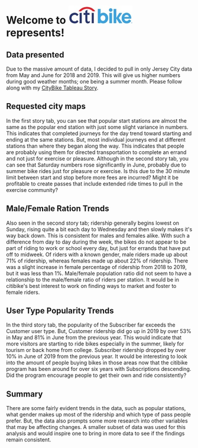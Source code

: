 # Welcome to ![citibike logo](https://github.com/rneitzey/Tableau_challenge/blob/master/citibike.jpg) represents!

## Data presented
Due to the massive amount of data, I decided to pull in only Jersey City data from May and June for 2018 and 2019. This will give us higher numbers during good weather months; one being a summer month. Please follow along with my [CityBike Tableau Story](https://public.tableau.com/profile/regina.neitzey#!/vizhome/CityBike_15846743652260/Citibike20182019andMayJune-JerseyCitydata). 

## Requested city maps
In the first story tab, you can see that popular start stations are almost the same as the popular end station with just some slight variance in numbers. This indicates that completed journeys for the day trend toward starting and ending at the same stations.  But, most individual journeys end at different stations than where they began along the way. This indicates that people are probably using them for directed transportation to complete an errand and not just for exercise or pleasure. Although in the second story tab, you can see that Saturday numbers rose significantly in June, probably due to summer bike rides just for pleasure or exercise. Is this due to the 30 minute limit between start and stop before more fees are incurred? Might it be profitable to create passes that include extended ride times to pull in the exercise community?

## Male/Female Ration Trends
Also seen in the second story tab; ridership generally begins lowest on Sunday, rising quite a bit each day to Wednesday and then slowly makes it's way back down. This is consistent for males and females alike. With such a difference from day to day during the week, the bikes do not appear to be part of riding to work or school every day, but just for errands that have put off to midweek. Of riders with a known gender, male riders made up about 71% of ridership, whereas females made up about 22% of ridership. There was a slight increase in female percentage of ridership from 2018 to 2019, but it was less than 1%. Male/female population ratio did not seem to have a relationship to the male/female ratio of riders per station. It would be in citibike's best interest to work on finding ways to market and foster to female riders. 

## User Type Popularity Trends
In the third story tab, the popularity of the Subscriber far exceeds the Customer user type. But, Customer ridership did go up in 2019 by over 53% in May and 81% in June from the previous year. This would indicate that more visitors are starting to ride bikes especially in the summer, likely for tourism or back home from college. Subscriber ridership dropped by over 10% in June of 2019 from the previous year. It would be interesting to look into the amount of people buying bikes in those areas now that the citibike program has been around for over six years with Subscriptions descending. Did the program encourage people to get their own and ride consistently? 

## Summary
There are some fairly evident trends in the data, such as popular stations, what gender makes up most of the ridership and which type of pass people prefer. But, the data also prompts some more research into other variables that may be affecting changes. A smaller subset of data was used for this analysis and would inspire one to bring in more data to see if the findings remain consistent.
